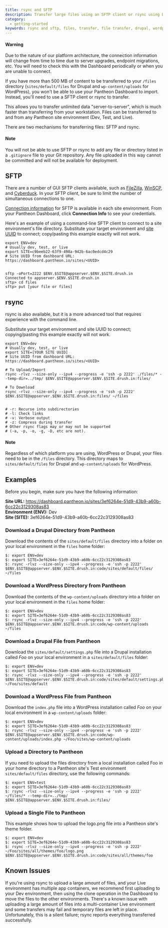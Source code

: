```yaml
---
title: rsync and SFTP
description: Transfer large files using an SFTP client or rsync using Drupal 6, Drupal 7, or Wordpress for Pantheon.
category:
  - getting-started
keywords: rsync and sftp, files, transfer, file transfer, drupal, wordpress
---
```

<div class="alert alert-danger" role="alert">
<h4>Warning</h4>
Due to the nature of our platform architecture, the connection information will change from time to time due to server upgrades, endpoint migrations, etc. You will need to check this with the Dashboard periodically or when you are unable to connect.</div>

If you have more than 500 MB of content to be transferred to your `/files` directory (`sites/default/files` for Drupal and `wp-content/uploads` for WordPress), you won't be able to use your Pantheon Dashboard to import. Instead, you'll need to use a SFTP client or rsync to transfer.

This allows you to transfer unlimited data "server-to-server", which is much faster than transferring from your workstation. Files can be transferred to and from any Pantheon site environment (Dev, Test, and Live).

There are two mechanisms for transferring files: SFTP and rsync.

<div class="alert alert-info" role="alert">
<h4>Note</h4>
You will not be able to use SFTP or rsync to add any file or directory listed in a <code>.gitignore</code> file to your Git repository. Any file uploaded in this way cannot be committed and will not be available for deployment.</div>

## SFTP

There are a number of GUI SFTP clients available, such as [FileZilla](https://filezilla-project.org), [WinSCP](http://winscp.net), and [Cyberduck](https://cyberduck.io/). In your SFTP client, be sure to limit the number of simultaneous connections to one.  

[Connection information](/docs/articles/sites/code/developing-directly-with-sftp-mode/#sftp-connection-information) for SFTP is available in each site environment. From your Pantheon Dashboard, click **Connection Info** to see your credentials.

Here's an example of using a command-line SFTP client to connect to a site environment's file directory. Substitute your target environment and [site UUID](/docs/articles/sites#site-uuid) to connect; copy/pasting this example exactly will not work.

```nohighlight
export ENV=dev
# Usually dev, test, or live
export SITE=c9beeb22-63f9-498a-942b-6ac0edcd4c29
# Site UUID from dashboard URL: https://dashboard.pantheon.io/sites/<UUID>


sftp -oPort=2222 $ENV.$SITE@appserver.$ENV.$SITE.drush.in
Connected to appserver.$ENV.$SITE.drush.in
sftp> cd files
sftp> put [your file or files]
```

## rsync

rsync is also available, but it is a more advanced tool that requires experience with the command line.

Substitute your target environment and site UUID to connect; copying/pasting this example exactly will not work.

```nohighlight
export ENV=dev
# Usually dev, test, or live
export SITE=[YOUR SITE UUID]
# Site UUID from dashboard URL: https://dashboard.pantheon.io/sites/<UUID>

# To Upload/Import
rsync -rlvz --size-only --ipv4 --progress -e 'ssh -p 2222' ./files/* --temp-dir=../tmp/ $ENV.$SITE@appserver.$ENV.$SITE.drush.in:files/

# To Download
rsync -rlvz --size-only --ipv4 --progress -e 'ssh -p 2222' $ENV.$SITE@appserver.$ENV.$SITE.drush.in:files/ ~/files


# -r: Recurse into subdirectories
# -l: Check links
# -v: Verbose output
# -z: Compress during transfer
# Other rsync flags may or may not be supported
# (-a, -p, -o, -g, -D, etc are not).
```
<div class="alert alert-info" role="alert">
<h4>Note</h4>
Regardless of which platform you are using, WordPress or Drupal, your files need to be in the <code>/files</code> directory. This directory maps to <code>sites/default/files</code> for Drupal and <code>wp-content/uploads</code> for WordPress.</div>

## Examples

Before you begin, make sure you have the following information:

**Site URL:** https://dashboard.pantheon.io/sites/3ef6264e-51d9-43b9-a60b-6cc22c3129308as83<br />
**Environment (ENV):** Dev<br />
**Site (SITE):** 3ef6264e-51d9-43b9-a60b-6cc22c3129308as83

### Download a Drupal Directory from Pantheon
Download the contents of the `sites/default/files` directory into a folder on your local environment in the `files` home folder:

```nohighlight
$: export ENV=dev
$: export SITE=3ef6264e-51d9-43b9-a60b-6cc22c3129308as83
$: rsync -rlvz --size-only --ipv4 --progress -e 'ssh -p 2222' $ENV.$SITE@appserver.$ENV.$SITE.drush.in:code/sites/default/files/ ~/files
```
### Download a WordPress Directory from Pantheon
Download the contents of the `wp-content/uploads` directory into a folder on your local environment in the `files` home folder:

```nohighlight
$: export ENV=dev
$: export SITE=3ef6264e-51d9-43b9-a60b-6cc22c3129308as83
$: rsync -rlvz --size-only --ipv4 --progress -e 'ssh -p 2222' $ENV.$SITE@appserver.$ENV.$SITE.drush.in:code/wp-content/uploads ~/files
```

### Download a Drupal File from Pantheon
Download the `sites/default/settings.php` file into a Drupal installation called _Foo_ on your local environment in a  `sites/default/files` folder:

```nohighlight
$: export ENV=dev
$: export SITE=3ef6264e-51d9-43b9-a60b-6cc22c3129308as83
$: rsync -rlvz --size-only --ipv4 --progress -e 'ssh -p 2222' $ENV.$SITE@appserver.$ENV.$SITE.drush.in:code/sites/default/settings.php ~/Foo/sites/default
```
### Download a WordPress File from Pantheon
Download the `index.php` file into a WordPress installation called _Foo_ on your local environment in a `wp-content/uploads` folder:

```nohighlight
$: export ENV=dev
$: export SITE=3ef6264e-51d9-43b9-a60b-6cc22c3129308as83
$: rsync -rlvz --size-only --ipv4 --progress -e 'ssh -p 2222' $ENV.$SITE@appserver.$ENV.$SITE.drush.in:code/wp-content/uploads/index.php ~/Foo/sites/wp-content/uploads
```

### Upload a Directory to Pantheon
If you need to upload the files directory from a local installation called Foo in your home directory to a Pantheon site's Test environment `sites/default/files` directory, use the following commands:

```nohighlight
$: export ENV=test
$: export SITE=3ef6264e-51d9-43b9-a60b-6cc22c3129308as83
$: rsync -rlvz --size-only --ipv4 --progress -e 'ssh -p 2222' ~/files/* --temp-dir=../tmp/ $ENV.$SITE@appserver.$ENV.$SITE.drush.in:files/
```
### Upload a Single File to Pantheon
This example shows how to upload the logo.png file into a Pantheon site's theme folder.

```nohighlight
$: export ENV=dev
$: export SITE=3ef6264e-51d9-43b9-a60b-6cc22c3129308as83
$: rsync -rlvz --size-only --ipv4 --progress -e 'ssh -p 2222' ~/Foo/sites/all/themes/foo/logo.png $ENV.$SITE@appserver.$ENV.$SITE.drush.in:code/sites/all/themes/foo
```
## Known Issues

If you're using rsync to upload a large amount of files, and your Live environment has multiple app containers, we recommend first uploading to your Dev environment, then using the clone operation in the Dashboard to move the files to the other environments. There's a known issue with uploading a large amount of files into a multi-container Live environment and some transfers may fail and temporary files are left in place. Unfortunately, this is a silent failure; rsync reports everything transferred successfully.
